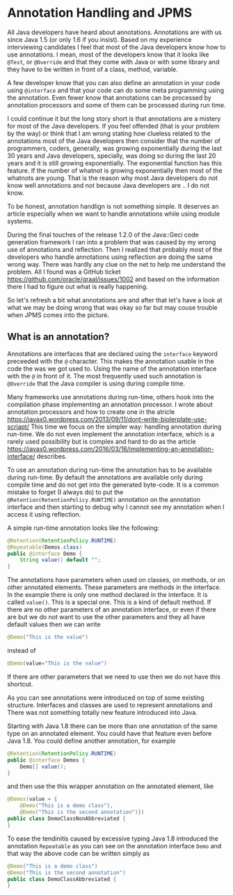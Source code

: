 # Annotation Handling and JPMS

All Java developers have heard about annotations. Annotations are with
us since Java 1.5 (or only 1.6 if you insist). Based on my experience
interviewing candidates I feel that most of the Java developers know how
to use annotations. I mean, most of the developers know that it looks
like `@Test`, or `@Override` and that they come with Java or with some
library and they have to be written in front of a class, method,
variable.

A few developer know that you can also define an annotation in your code
using `@interface` and that your code can do some meta programming using
the annotation. Even fewer know that annotations can be processed by
annotation processors and some of them can be processed during run time.

I could continue it but the long story short is that annotations are a
mistery for most of the Java developers. If you feel offended (that is
your problem by the way) or think that I am wrong stating how clueless
related to the annotations most of the Java developers then consider
that the number of programmers, coders, generally, was growing
exponentially during the last 30 years and Java developers, specially,
was doing so during the last 20 years and it is still growing
exponentially. The exponential function has this feature. If the number
of whatnot is growing exponentially then most of the whatnots are young.
That is the reason why most Java developers do not know well annotations
and not because Java developers are .. I do not know.

To be honest, annotation handlign is not something simple. It deserves
an article especially when we want to handle annotations while using
module systems.

During the final touches of the release 1.2.0 of the Java::Geci code
generation framework I ran into a problem that was caused by my wrong
use of annotations and reflection. Then I realized that probably most of
the developers who handle annotations using reflection are doing the
same wrong way. There was hardly any clue on the net to help me
understand the problem. All I found was a GitHub ticket
https://github.com/oracle/graal/issues/1002 and based on the information
there I had to figure out what is really happening.

So let's refresh a bit what annotations are and after that let's have a
look at what we may be doing wrong that was okay so far but may couse
trouble when JPMS comes into the picture.

## What is an annotation?

Annotations are interfaces that are declared using the `interface`
keyword preceeded with the `@` character. This makes the annotation
usable in the code the was we got used to. Using the name of the
annotation interface with the `@` in front of it. The most frequently
used such annotation is `@Override` that the Java compiler is using
during compile time.

Many frameworks use annotations during run-time, others hook into the
compilation phase implementing an annotation processor. I wrote about
annotation processors and how to create one in the atricle
https://javax0.wordpress.com/2013/09/11/dont-write-biolerplate-use-scriapt/
This time we focus on the simpler way: handling annotation during
run-time. We do not even implement the annotation interface, which is a
rarely used possibility but is complex and hard to do as the article
https://javax0.wordpress.com/2016/03/16/implementing-an-annotation-interface/
describes.

To use an annotation during run-time the annotation has to be available
during run-time. By default the annotations are available only during
compile time and do not get into the generated byte-code. It is a common
mistake to forget (I always do) to put the
`@Retention(RetentionPolicy.RUNTIME)` annotation on the annotation
interface and then starting to debug why I cannot see my annotation when
I access it using reflection.

A simple run-time annotation looks like the following:

<!-- snip Demo -->
```java
@Retention(RetentionPolicy.RUNTIME)
@Repeatable(Demos.class)
public @interface Demo {
    String value() default "";
}
```

The annotations have parameters when used on classes, on methods, or on
other annotated elements. These parameters are methods in the interface.
In the example there is only one method declared in the interface. It is
called `value()`. This is a special one. This is a kind of default
method. If there are no other parameters of an annotation interface, or
even if there are but we do not want to use the other parameters and
they all have default values then we can write

```java
@Demo("This is the value")
```

instead of

```java
@Demo(value="This is the value")
```

If there are other parameters that we need to use then we do not have
this shortcut.

As you can see annotations were introduced on top of some existing
structure. Interfaces and classes are used to represent annotations and
There was not something totally new feature introduced into Java.

Starting with Java 1.8 there can be more than one annotation of the same
type on an annotated element. You could have that feature even before
Java 1.8. You could define another annotation, for example

<!-- snip Demos -->
```java
@Retention(RetentionPolicy.RUNTIME)
public @interface Demos {
    Demo[] value();
}
```

and then use the this wrapper annotation on the annotated element, like

<!-- snip DemoClassNonAbbreviated -->
```java
@Demos(value = {
    @Demo("This is a demo class"),
    @Demo("This is the second annotation")})
public class DemoClassNonAbbreviated {
}
``` 

To ease the tendinitis caused by excessive typing Java 1.8 introduced
the annotation `Repeatable` as you can see on the annotation interface
`Demo` and that way the above code can be written simply as

<!-- snip DemoClassAbbreviated -->
```java
@Demo("This is a demo class")
@Demo("This is the second annotation")
public class DemoClassAbbreviated {
}
``` 

